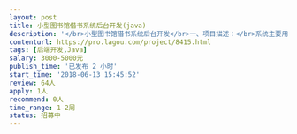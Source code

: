 ```yaml
---                
layout: post       
title: 小型图书馆借书系统后台开发(java)           
description: '</br>小型图书馆借书系统后台开发</br>一、项目描述：</br>系统主要用于小型书屋（或者咖啡馆）书籍的的日常管理。项目基于java的后台框架开发，为前端提供api数据支持，整体采用前后端分离的架构。</br>需要工程师白天工作时间可以提供支持，时间充裕倾向于有经验的java后台工程师独立完成。数据库采用的mysql。目前项目已经完成40%。需要接着之前的代码二次开发</br></br>二、主要功能点：</br>注册登录，书架管理（上传书，下架，分类显示图书，设置借阅条件），借书流程（借书，还书全流程），显示系统最新上架书籍列表。支付接口对接（微信，支付宝）和websocket私信发送.搜索图书,关注图书馆,个人信息编辑.</br>'     
contenturl: https://pro.lagou.com/project/8415.html      
tags: [后端开发,Java]            
salary: 3000-5000元          
publish_time: '已发布 2 小时'         
start_time: '2018-06-13 15:45:52'           
review: 64人                   
apply: 1人                   
recommend: 0人                   
time_range: 1-2周              
status: 招募中                  
---                 
```

